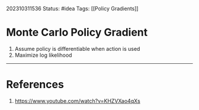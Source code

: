 202310311536
Status: #idea
Tags: [[Policy Gradients]]

# Monte Carlo Policy Gradient

1. Assume policy is differentiable when action is used
2. Maximize log likelihood
---
# References

1. https://www.youtube.com/watch?v=KHZVXao4qXs